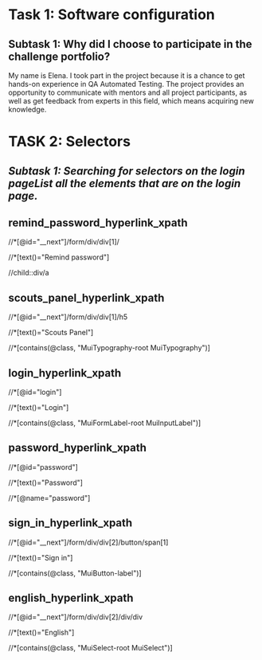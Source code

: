 
# Task 1: Software configuration
## Subtask 1: Why did I choose to participate in the challenge portfolio?
My name is Elena. I took part in the project because it is a chance to get hands-on experience in QA Automated 
Testing. The project provides an opportunity to communicate with mentors and all project participants, as well as get
feedback from experts in this field, which means acquiring new knowledge.

# TASK 2: Selectors
## *Subtask 1: Searching for selectors on the login pageList all the elements that are on the login page.*
## remind_password_hyperlink_xpath
//*[@id="__next"]/form/div/div[1]/

//*[text()="Remind password"]

//child::div/a
## scouts_panel_hyperlink_xpath
//*[@id="__next"]/form/div/div[1]/h5

//*[text()="Scouts Panel"]

//*[contains(@class, "MuiTypography-root MuiTypography")]
## login_hyperlink_xpath
//*[@id="login"]

//*[text()="Login"]

//*[contains(@class, "MuiFormLabel-root MuiInputLabel")]
## password_hyperlink_xpath
//*[@id="password"]

//*[text()="Password"]

//*[@name="password"]
## sign_in_hyperlink_xpath
//*[@id="__next"]/form/div/div[2]/button/span[1]

//*[text()="Sign in"]

//*[contains(@class, "MuiButton-label")]
## english_hyperlink_xpath
//*[@id="__next"]/form/div/div[2]/div/div

//*[text()="English"]

//*[contains(@class, "MuiSelect-root MuiSelect")]

